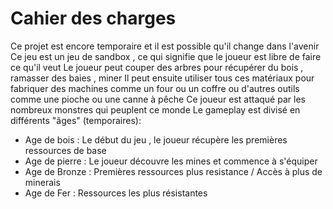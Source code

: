 # Cahier des charges
Ce projet est encore temporaire et il est possible qu'il change dans l'avenir
Ce jeu est un jeu de sandbox , ce qui signifie que le joueur est libre de faire ce qu'il veut
Le joueur peut couper des arbres pour récupérer du bois , ramasser des baies , miner
Il peut ensuite utiliser tous ces matériaux pour fabriquer des machines comme un four ou un coffre ou d'autres outils comme une pioche ou une canne à pêche
Ce joueur est attaqué par les nombreux monstres qui peuplent ce monde
Le gameplay est divisé en différents "âges" (temporaires):
- Age de bois : Le début du jeu , le joueur récupère les premières ressources de base
- Age de pierre : Le joueur découvre les mines et commence à s'équiper
- Age de Bronze : Premières ressources plus resistance / Accès à plus de minerais
- Age de Fer : Ressources les plus résistantes
